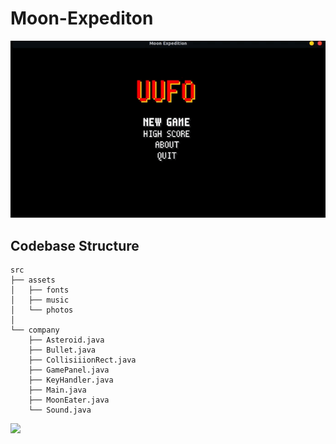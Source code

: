 # Moon-Expediton
<img src="https://github.com/whereisfarukk/Studymaterial/blob/main/RandomThings/project-250/moon-expedition.gif"
alt="Dino_ game">

## Codebase Structure

```
src
├── assets
│   ├── fonts
│   ├── music
│   └── photos
│ 
└── company
    ├── Asteroid.java
    ├── Bullet.java
    ├── CollisiiionRect.java
    ├── GamePanel.java
    ├── KeyHandler.java
    ├── Main.java
    ├── MoonEater.java
    └── Sound.java

```
<img src="https://img.shields.io/github/repo-size/whereisfarukk/Moon-Expediton?color=%23FF0000&style=for-the-badge">
